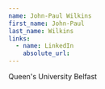 ```yaml
---
name: John-Paul Wilkins
first_name: John-Paul
last_name: Wilkins
links:
  - name: LinkedIn
    absolute_url: 
---
```

Queen's University Belfast
